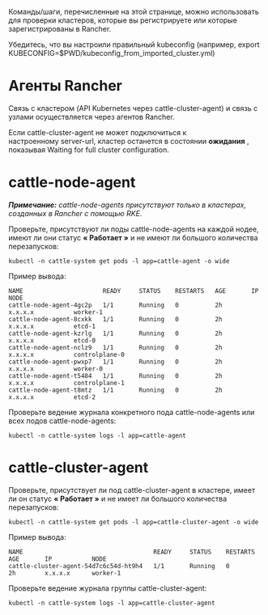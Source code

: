 Команды/шаги, перечисленные на этой странице, можно использовать для проверки кластеров, которые вы регистрируете или которые зарегистрированы в Rancher.

Убедитесь, что вы настроили правильный kubeconfig (например, export KUBECONFIG=$PWD/kubeconfig_from_imported_cluster.yml)

# Агенты Rancher

Связь с кластером (API Kubernetes через cattle-cluster-agent) и связь с узлами осуществляется через агентов Rancher.

Если cattle-cluster-agent не может подключиться к настроенному server-url, кластер останется в состоянии **ожидания** , показывая Waiting for full cluster configuration.

# cattle-node-agent

***Примечание:** cattle-node-agents присутствуют только в кластерах, созданных в Rancher с помощью RKE.*

Проверьте, присутствуют ли поды cattle-node-agents на каждой нодее, имеют ли они статус **« Работает »** и не имеют ли большого количества перезапусков:
```
kubectl -n cattle-system get pods -l app=cattle-agent -o wide
```

Пример вывода:
```
NAME                      READY     STATUS    RESTARTS   AGE       IP                NODE
cattle-node-agent-4gc2p   1/1       Running   0          2h        x.x.x.x           worker-1
cattle-node-agent-8cxkk   1/1       Running   0          2h        x.x.x.x           etcd-1
cattle-node-agent-kzrlg   1/1       Running   0          2h        x.x.x.x           etcd-0
cattle-node-agent-nclz9   1/1       Running   0          2h        x.x.x.x           controlplane-0
cattle-node-agent-pwxp7   1/1       Running   0          2h        x.x.x.x           worker-0
cattle-node-agent-t5484   1/1       Running   0          2h        x.x.x.x           controlplane-1
cattle-node-agent-t8mtz   1/1       Running   0          2h        x.x.x.x           etcd-2
```

Проверьте ведение журнала конкретного пода cattle-node-agents или всех подов cattle-node-agents:
```
kubectl -n cattle-system logs -l app=cattle-agent
```
# cattle-cluster-agent

Проверьте, присутствует ли под cattle-cluster-agent в кластере, имеет ли он статус **« Работает »** и не имеет ли большого количества перезапусков:
```
kubectl -n cattle-system get pods -l app=cattle-cluster-agent -o wide
```

Пример вывода:
```
NAME                                    READY     STATUS    RESTARTS   AGE       IP           NODE
cattle-cluster-agent-54d7c6c54d-ht9h4   1/1       Running   0          2h        x.x.x.x      worker-1
```

Проверьте ведение журнала группы cattle-cluster-agent:
```
kubectl -n cattle-system logs -l app=cattle-cluster-agent
```
